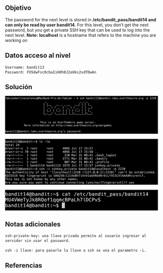## Objetivo
The password for the next level is stored in **/etc/bandit_pass/bandit14 and can only be read by user bandit14**. For this level, you don’t get the next password, but you get a private SSH key that can be used to log into the next level. **Note:** **localhost** is a hostname that refers to the machine you are working on

## Datos  acceso al nivel
```
Username: bandit13
Password: FO5dwFsc0cbaIiH0h8J2eUks2vdTDwAn
```
## Solución
![RetoBandit13](../imagenes/Bandit13(1).png)

![RetoBandit13](../imagenes/Bandit13(2).png)

![RetoBandit13](../imagenes/Bandit13(3).png)
## Notas adicionales
```
ssh-private-key: una llave privada permite al usuario ingresar al servidor sin usar el password.

ssh -i llave: para pasarle la llave a ssh se una el parametro -i.
```
## Referencias
